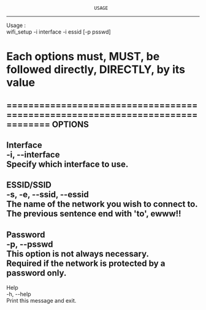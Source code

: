                                     USAGE                                     
------------------------------------------------------------------------------
 Usage :                                                                      
   wifi_setup -i interface -i essid [-p psswd]                                
                                                                              
 Each options must, MUST, be followed directly, DIRECTLY, by its value        
==============================================================================
                                                                              
==============================================================================
                                   OPTIONS                                    
------------------------------------------------------------------------------
 Interface                                                                    
   -i, --interface                                                            
       Specify which interface to use.                                        
------------------------------------------------------------------------------
 ESSID/SSID                                                                   
   -s, -e, --ssid, --essid                                                    
       The name of the network you wish to connect to.                        
       The previous sentence end with 'to', ewww!!                            
------------------------------------------------------------------------------
 Password                                                                     
   -p, --psswd                                                                
       This option is not always necessary.                                   
       Required if the network is protected by a password only.               
------------------------------------------------------------------------------
 Help                                                                         
   -h, --help                                                                 
       Print this message and exit.                                           
